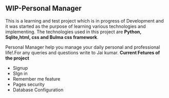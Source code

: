 <h2> WIP-Personal Manager</h2>

This is a learning and test project which is in progress of Development and it was started as the purpose of learning various technologies and implementing. 
The technologies used in this project are <b>Python, Sqlite,html, css and Bulma css framework</b>.

Personal Manager help you manage your daily personal and professional life!.For any queries and questions write to Jai kumar.
<b>Current Fetures of the project</b>
- Signup
- SIgn in 
- Remember me feature
- Pages security
- Database Configuration



